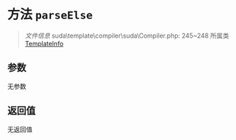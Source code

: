 # 方法 `parseElse`

> *文件信息* suda\template\compiler\suda\Compiler.php: 245~248
> 所属类 [TemplateInfo](../TemplateInfo.md)




## 参数


无参数


## 返回值

无返回值
